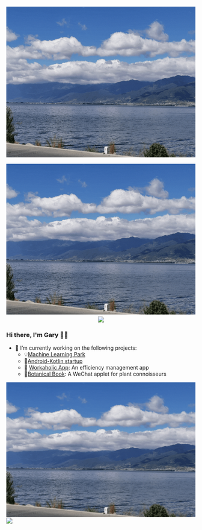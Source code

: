 <p align="center">
  <img height="400" alig src="./about.gif" />
</p>

<center>
  <img height="400" alig src="./about.gif" />
  <img align="center" src="https://github-readme-stats.vercel.app/api?username=Gary-code&show_icons=true&theme=tokyonight" />
</center>

### Hi there, I'm Gary 🙋‍♂️

- 🌱 I’m currently working on the following projects:
  - :bulb:[Machine Learning Park](https://github.com/Gary-code/Machine-Learning-Park)
  - 🤔[Android-Kotlin startup](https://github.com/Workaholic-Lab/Android-Kotlin-startup)
  - 🔭 [Workaholic App](https://github.com/Workaholic-Lab): An efficiency management app
  - :blossom:[Botanical Book](): A WeChat applet for plant connoisseurs






<a href="https://github.com/Gary-code">
  <img align="center" src="./about.gif" />
</a>
<a href="https://github.com/anuraghazra/convoychat">
  <img align="center" src="https://github-readme-stats.vercel.app/api?username=Gary-code&show_icons=true&theme=tokyonight" />
</a>
